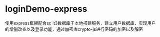 # loginDemo-express
使用express框架配合sqlit3数据库于本地搭建服务，建立用户数据库、实现用户的增删改查以及登录功能，通过加密库crypto-js进行密码的加密以及解密
